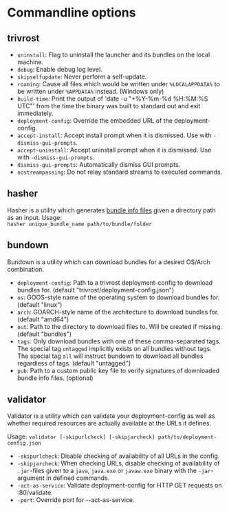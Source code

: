 # Commandline options

## trivrost
* `uninstall`: Flag to uninstall the launcher and its bundles on the local machine.
* `debug`: Enable debug log level.
* `skipselfupdate`: Never perform a self-update.
* `roaming`: Cause all files which would be written under `%LOCALAPPDATA%` to be written under `%APPDATA%` instead. (Windows only)
* `build-time`: Print the output of 'date -u "+%Y-%m-%d %H:%M:%S UTC"' from the time the binary was built to standard out and exit immediately.
* `deployment-config`: Override the embedded URL of the deployment-config.
* `accept-install`: Accept install prompt when it is dismissed. Use with `-dismiss-gui-prompts`.
* `accept-uninstall`: Accept uninstall prompt when it is dismissed. Use with `-dismiss-gui-prompts`.
* `dismiss-gui-prompts`: Automatically dismiss GUI prompts.
* `nostreampassing`: Do not relay standard streams to executed commands.

## hasher
Hasher is a utility which generates [bundle info files](walkthrough.md#Bundle-info) given a directory path as an input. Usage:  
`hasher unique_bundle_name path/to/bundle/folder`

## bundown
Bundown is a utility which can download bundles for a desired OS/Arch combination.

* `deployment-config`: Path to a trivrost deployment-config to download bundles for. (default "trivrost/deployment-config.json")
* `os`: GOOS-style name of the operating system to download bundles for. (default "linux")
* `arch`: GOARCH-style name of the architecture to download bundles for. (default "amd64")
* `out`: Path to the directory to download files to. Will be created if missing. (default "bundles")
* `tags`: Only download bundles with one of these comma-separated tags. The special tag `untagged` implicitly exists on all bundles without tags. The special tag `all` will instruct bundown to download all bundles regardless of tags. (default "untagged")
* `pub`: Path to a custom public key file to verify signatures of downloaded bundle info files. (optional)

## validator
Validator is a utility which can validate your deployment-config as well as whether required resources are actually available at the URLs it defines.

Usage: `validator [-skipurlcheck] [-skipjarcheck] path/to/deployment-config.json`

* `-skipurlcheck`: Disable checking of availability of all URLs in the config.
* `-skipjarcheck`: When checking URLs, disable checking of availability of `.jar`-files given to a `java`, `java.exe` or `javaw.exe` binary with the `-jar`-argument in defined commands.
* `-act-as-service`: Validate deployment-config for HTTP GET requests on :80/validate.
* `-port`: Override port for --act-as-service.
